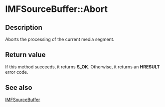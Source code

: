 # IMFSourceBuffer::Abort

## Description

Aborts the processing of the current media segment.

## Return value

If this method succeeds, it returns **S_OK**. Otherwise, it returns an **HRESULT** error code.

## See also

[IMFSourceBuffer](https://learn.microsoft.com/windows/desktop/api/mfmediaengine/nn-mfmediaengine-imfsourcebuffer)